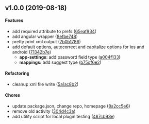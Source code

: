## v1.0.0 (2019-08-18)


#### Features

* add required attribute to prefs ([65eaf834](https://github.com/shokre/me.apla.cordova.app-preferences/commit/65eaf834))
* add angular wrapper ([8efbe748](https://github.com/shokre/me.apla.cordova.app-preferences/commit/8efbe748))
* pretty print xml output ([7b0b1786](https://github.com/shokre/me.apla.cordova.app-preferences/commit/7b0b1786))
* add default options, autocorrect and capitalize options for ios and android ([71342b7e](https://github.com/shokre/me.apla.cordova.app-preferences/commit/71342b7e))
  - **app-settings:** add password field type ([a004f133](https://github.com/shokre/me.apla.cordova.app-preferences/commit/a004f133))
  - **mappings:** add suggest type ([b75df6e2](https://github.com/shokre/me.apla.cordova.app-preferences/commit/b75df6e2))


#### Refactoring

* cleanup xml file write ([5a1ac8b2](https://github.com/shokre/me.apla.cordova.app-preferences/commit/5a1ac8b2))


#### Chores

* update package.json, change repo, homepage ([8a2cc5e6](https://github.com/shokre/me.apla.cordova.app-preferences/commit/8a2cc5e6))
* remove old activity ([304d4c3a](https://github.com/shokre/me.apla.cordova.app-preferences/commit/304d4c3a))
* add utility script for local plugin testing ([487cb93e](https://github.com/shokre/me.apla.cordova.app-preferences/commit/487cb93e))

